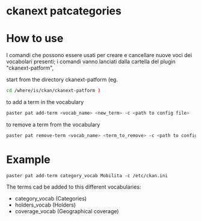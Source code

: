 ckanext patcategories
=====================

How to use
==========

I comandi che possono essere usati per creare e cancellare nuove voci
dei vocabolari presenti; i comandi vanno lanciati dalla cartella del
plugin "ckanext-patform",

start from the directory ckanext-patform 
(eg. 
```bash
cd /where/is/ckan/ckanext-patform )
```

to add a term in the vocabulary
```bash
paster pat add-term <vocab_name> <new_term> -c <path to config file>
```
to remove a term from the vocabulary
```bash
paster pat remove-term <vocab_name> <term_to_remove> -c <path to config file>
```

Example
=======
```
paster pat add-term category_vocab Mobilita -c /etc/ckan.ini
````

The terms cad be added to this different vocabularies:
- category_vocab (Categories)
- holders_vocab (Holders)
- coverage_vocab (Geographical coverage)

